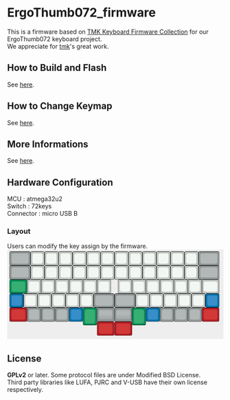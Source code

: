 # ErgoThumb072_firmware
This is a firmware based on [TMK Keyboard Firmware Collection] for our ErgoThumb072 keyboard project.  
We appreciate for [tmk]'s great work.

[TMK Keyboard Firmware Collection]: https://github.com/tmk/tmk_keyboard
[tmk]: https://github.com/tmk/

[tmk's great work]: https://github.com/tmk/tmk_core

## How to Build and Flash
See [here](https://github.com/ruriwo/ErgoThumb072_firmware/blob/master/tmk_core/doc/build.md).

## How to Change Keymap
See [here](https://github.com/ruriwo/ErgoThumb072_firmware/blob/master/tmk_core/doc/keymap.md).

## More Informations
See [here](https://github.com/tmk/tmk_keyboard/).

## Hardware Configuration
MCU : atmega32u2  
Switch : 72keys  
Connector : micro USB B
### Layout
Users can modify the key assign by the firmware.  
![blank](./doc/keyboard-layout_blank.jpg) 

## License
**GPLv2** or later. Some protocol files are under Modified BSD License.  
Third party libraries like LUFA, PJRC and V-USB have their own license respectively.